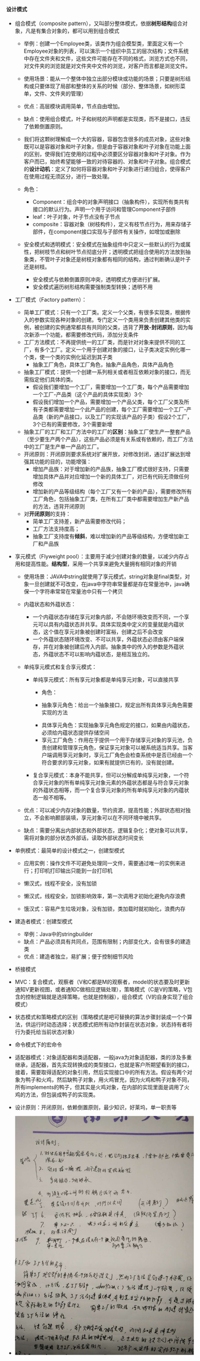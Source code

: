 #### 设计模式

* 组合模式（composite pattern），又叫部分整体模式，依据**树形结构**组合对象，凡是有集合对象的，都可以用到组合模式

  * 举例：创建一个Employee类，该类作为组合模型类，里面定义有一个Employee对象的列表，可以演示一个组织中员工的层次结构；文件系统中存在文件夹和文件，这些文件可能存在不同的格式，浏览方式也不同，对文件夹的浏览就是对文件夹中文件的浏览，对客户而言都是浏览文件。
  * 使用场景：能从一个整体中独立出部分模块或功能的场景；只要是树形结构或只要体现了局部和整体的关系的时候（部分、整体场景，如树形菜单，文件、文件夹的管理）
  * 优点：高层模块调用简单，节点自由增加。
  * 缺点：使用组合模式，叶子和树枝的声明都是实现类，而不是接口，违反了依赖倒置原则。
  * 我们将这颗树理解成一个大的容器，容器包含很多的成员对象，这些对象既可以是容器对象和叶子对象，但是由于容器对象和叶子对象在功能上面的区别，使得我们在使用的过程中必须要区分容器对象和叶子对象。作为客户而已，始终希望能够一致的对待容器的、对象和叶子对象。组合模式的**设计动机**：定义了如何将容器对象和叶子对象进行递归组合，使得客户在使用过程无须区分，进行一致处理。
  * 角色：
    * Component：组合中的对象声明接口（抽象构件），实现所有类共有接口的默认行为。声明一个用于访问和管理Component子部件
    * leaf：叶子对象，叶子节点没有子节点
    * composite：容器对象（树枝构件），定义有枝节点行为，用来存储子部件，在component接口实现与子部件有关操作，如增加或删除

  * 安全模式和透明模式：安全模式在抽象组件中只定义一些默认的行为或属性，把树枝节点和树叶节点彻底分开；透明模式把组合使用的方法放到抽象类，不管叶子对象还是树枝对象都有相同的结构，通过判断确认是叶子还是树枝。
    * 安全模式与依赖倒置原则冲突，透明模式方便进行扩展。
    * 安全模式遍历树形结构需要强制类型转换；透明不用

* 工厂模式（Factory pattern）：

  * 简单工厂模式：只有一个工厂类。定义一个父类，有很多实现类，根据传入的参数实现各种对象的创建。专门定义一个类用来负责创建其他类的实例，被创建的实例通常都具有共同的父类，违背了**开放-封闭原则**，因为每次新添一个功能，都需要修改代码，添加分支条件
  * 工厂方法模式：不再提供统一的工厂类，而是针对对象来提供不同的工厂，有多个工厂。定义一个用于创建对象的接口，让子类决定实例化哪一个类，使一个类的实例化延迟到其子类
    * 抽象工厂角色，具体工厂角色，抽象产品角色，具体产品角色
  * 抽象工厂模式：提供一个创建一系列相关或者相互依赖对象的接口，而无需指定他们具体的类。
    * 假设我们要增加一个工厂，需要增加一个工厂类，每个产品需要增加一个工厂-产品类（这个产品的具体实现类）3个
    * 假设我们增加一个产品，需要增加一个产品父类，每个工厂父类及所有子类都需要增加一个此产品的创建，每个工厂需要增加一个工厂-产品类（新的产品接口，以及工厂的实现该产品的子类）假设2个工厂，3个已有的需要修改，3个需要新增
  * 抽象工厂的工厂和工厂方法中的工厂的**区别**：抽象工厂使生产一整套产品（至少要生产两个产品），这些产品必须是有关系或有依赖的，而工厂方法中的工厂是生产单一产品的工厂。
  * 开闭原则：开闭原则要求系统对扩展开放，对修改封闭，通过扩展达到增强其功能的目的，功能增强：
    * 增加产品族：对于增加新的产品族，抽象工厂模式很好支持，只需要增加具体产品并对应增加一个新的具体工厂，对已有代码无须做任何修改
    * 增加新的产品等级结构（每个工厂又有一个新的产品），需要修改所有工厂角色，包括抽象工厂类，在所有工厂类中都需要增加生产新产品的方法，违背开闭原则
  * 对**开闭原则**的支持：
    * 简单工厂支持差，新产品需要修改代码；
    * 工厂方法支持度高；
    * 抽象工厂支持度有**倾斜**，难以增加新的产品等级结构，方便增加新工厂和产品族

* 享元模式（Flyweight pool）：主要用于减少创建对象的数量，以减少内存占用和提高性能。**结构型**，采用一个共享来避免大量拥有相同对象的开销

  * 使用场景：JAVA中string就使用了享元模式，string对象是final类型，对象一旦创建就不可改变，在java中字符串常量都是存在常量池中，java确保一个字符串常常在常量池中只有一个拷贝
  * 内蕴状态和外蕴状态：
    * 一个内蕴状态存储在享元对象内部，不会随环境改变而不同，一个享元可以具有内蕴状态并共享。具体实现类中定义的变量就是内蕴状态，这个值在享元对象被创建时富裕，创建之后不会改变
    * 一个外蕴状态随环境改变、不可以共享，外蕴状态必须由客户端保存，并在对象被创建后传入内部。抽象类中的传入的参数是外蕴状态，外蕴状态不可以影响内蕴状态，是相互独立的。

  * 单纯享元模式和复合享元模式：

    * 单纯享元模式：所有享元对象都是单纯享元对象，可以直接共享

      * 角色：

      * 抽象享元角色：给出一个抽象接口，规定出所有具体享元角色需要实现的方法

      - 具体享元角色：实现抽象享元角色规定的接口，如果由内蕴状态，必须给内蕴状态提供存储空间
      - 享元工厂角色：作用在于提供一个用于存储享元对象的享元池，负责创建和管理享元角色，保证享元对象可以被系统适当共享。当客户端调用享元对象时，享元工厂角色会检查系统中是否已经由一个符合要求的享元对象，如果有就提供已有的，没有就创建。

    * 复合享元模式：本身不能共享，但可以分解成单纯享元对象，一个符合享元对象的所有单纯享元对象元素的外蕴状态都是与符合享元对象的外蕴状态相等，而一个复合享元对象的所有单纯享元对象的内蕴状态一般不相等。

  * 优点：可以减少内存对象的数量，节约资源，提高性能；外部状态相对独立，不会影响颞部装填，享元对象可以在不同环境中被共享。
  * 缺点：需要分离出内部状态和外部状态，逻辑复杂化；使对象可以共享，需将对象的部分状态外部话，读取外部状态时间变长

* 单例模式：最简单的设计模式之一，创建型模式

  * 应用实例：操作文件不可避免处理同一文件，需要通过唯一的实例来进行；打印机打印输出只能到一台打印机

  * 懒汉式，线程不安全，没有加锁
  * 懒汉式，线程安全，加锁影响效率，第一次调用才初始化避免内存浪费
  * 饿汉式：容易产生垃圾对象，没有加锁，类加载时就初始化，浪费内存

* 建造者模式：创建型模式
  * 举例：Java中的stringbuilder
  * 缺点：产品必须具有共同点，范围有限制；内部变化大，会有很多的建造类
  * 优点：建造者独立，易扩展；便于控制细节风险

* 桥接模式

* MVC：复合模式，观察者（V和C都是M的观察者，model的状态要及时更新通知V更新视图，或者通知C做相应逻辑处理），策略模式（C是V的策略，V包含的控制逻辑就是选择策略，也就是控制器），组合模式（V的自身实现了组合模式）

* 状态模式和策略模式的区别（策略模式是吧可替换的算法步骤封装成一个个算法，供运行时动态选择；状态模式把所有动作封装在状态对象，状态持有者将行为委托给当前状态对象）

* 命令模式下的宏命令

* 适配器模式：对象适配器和类适配器，一般java为对象适配器，类的涉及多重继承，适配器，首先实现转换成的类型接口，也就是客户所期望看到的接口，接着，需要取得适配的对象引用，然后实现接口中的所有方法。假设有两个对象为鸭子和火鸡，然后缺鸭子对象，用火鸡冒充，因为火鸡和鸭子对象不同，所有implements的鸭子，但其实是火鸡对象，在内部的实现里面是调用了火鸡的方法，但包装成鸭子的实现类。

* 设计原则：开闭原则，依赖倒置原则，最少知识，好莱坞，单一职责等

* ![](https://github.com/Cassiexyq/LearnTask-Record/blob/master/img/%E8%AE%BE%E8%AE%A1%E5%8E%9F%E5%88%99.jpg)

  

